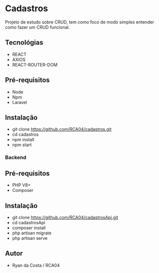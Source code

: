# Cadastros
Projeto de estudo sobre CRUD, tem como foco de modo simples entender como fazer um CRUD funcional.

## Tecnológias
- REACT
- AXIOS
- REACT-ROUTER-DOM

## Pré-requisitos
- Node
- Npm
- Laravel

## Instalação
- git clone https://github.com/RCA04/cadastros.git
- cd cadastros
- npm install
- npm start

### Backend

## Pré-requisitos
- PHP V8+
- Composer

## Instalação
- git clone https://github.com/RCA04/cadastrosApi.git
- cd cadastrosApi
- composer install
- php artisan migrate
- php artisan serve

## Autor
- Ryan da Costa / RCA04


